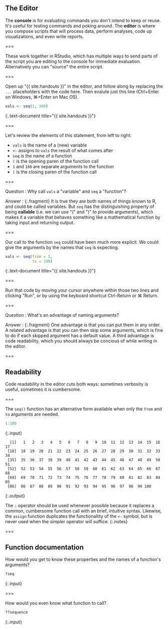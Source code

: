---
---

## The Editor

The **console** is for evaluating commands you don't intend to keep or reuse. It's useful for testing commands and poking around.
The **editor** is where you compose scripts that will process data, perform analyses, code up visualizations, and even write reports.

===

These work together in RStudio, which has multiple ways to send parts of the script you are editing to the console for immediate evaluation.
Alternatively you can "source" the entire script.

===

Open up "{{ site.handouts }}" in the editor, and follow along by replacing the `...` placeholders with the code here. Then evalute just this line (Ctrl+Enter on Windows, ⌘+Enter on Mac OS).


~~~r
vals <- seq(1, 100)
~~~
{:.text-document title="{{ site.handouts }}"}

===

Let's review the elements of this statement, from left to right:

- `vals` is the name of a (new) variable
- ` <- ` assigns to `vals` the result of what comes after
- `seq` is the name of a function
- `(` is the opening paren of the function call
- `1` and `100` are separate arguments to the function
- `)` is the closing paren of the function call

===

Question
: Why call `vals` a "variable" and `seq` a "function"?

Answer
: {:.fragment} It is true they are both names of things known to R, and could be called variables. But `seq` has the distinguishing property of being **callable** (i.e. we can use "(" and ")" to provide arguments), which makes it a variable that behaves something like a mathematical function by taking input and returning output.

===

Our call to the function `seq` could have been much more explicit. We could give the arguments by the names that `seq` is expecting.


~~~r
vals <- seq(from = 1,
            to = 100)
~~~
{:.text-document title="{{ site.handouts }}"}

===

Run that code by moving your cursor anywhere within those two lines and clicking "Run", or by using the keyboard shortcut Ctrl-Return or ⌘ Return.

===

Question
: What's an advantage of naming arguments?

Answer
: {:.fragment} One advantage is that you can put them in any order. A related advantage is that you can then skip some arguments, which is fine to do if each skipped argument has a default value. A third advantage is code readability, which you should always be concious of while writing in the editor.

===

## Readability

Code readability in the editor cuts both ways: sometimes verbosity is useful, sometimes it is cumbersome.

===

The `seq()` function has an alternative form available when only the `from` and `to` arguments are needed.


~~~r
1:100
~~~
{:.input}
~~~
  [1]   1   2   3   4   5   6   7   8   9  10  11  12  13  14  15  16  17
 [18]  18  19  20  21  22  23  24  25  26  27  28  29  30  31  32  33  34
 [35]  35  36  37  38  39  40  41  42  43  44  45  46  47  48  49  50  51
 [52]  52  53  54  55  56  57  58  59  60  61  62  63  64  65  66  67  68
 [69]  69  70  71  72  73  74  75  76  77  78  79  80  81  82  83  84  85
 [86]  86  87  88  89  90  91  92  93  94  95  96  97  98  99 100
~~~
{:.output}

The `:` operator should be used whenever possible because it replaces a common, cumbersome function call with an brief, intuitive syntax.
Likewise, the `assign` function duplicates the functionallity of the `<-` symbol, but is never used when the simpler operator will suffice.
{:.notes}

===

## Function documentation

How would you get to know these properties and the names of a function's arguments?


~~~r
?seq
~~~
{:.input}

===

How would you even know what function to call?


~~~r
??sequence
~~~
{:.input}
